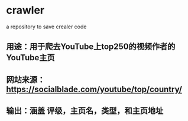 # crawler
a repository to save crealer code

## 用途：用于爬去YouTube上top250的视频作者的YouTube主页

## 网站来源：https://socialblade.com/youtube/top/country/

## 输出：涵盖 评级，主页名，类型，和主页地址
